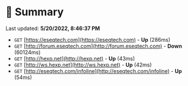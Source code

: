 # 📖 Summary
Last updated: **5/20/2022, 8:46:37 PM**

- `GET` [https://eseqtech.com](https://eseqtech.com) - **Up** (286ms)
- `GET` [http://forum.eseqtech.com](http://forum.eseqtech.com) - **Down** (60124ms)
- `GET` [http://hexp.net](http://hexp.net) - **Up** (43ms)
- `GET` [http://ws.hexp.net](http://ws.hexp.net) - **Up** (42ms)
- `GET` [http://eseqtech.com/infoline](http://eseqtech.com/infoline) - **Up** (54ms)
